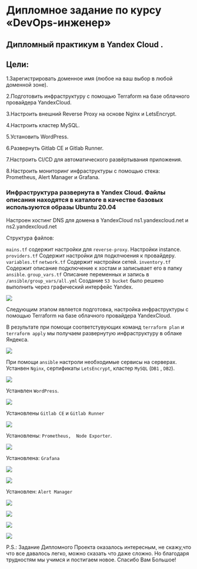# Дипломное задание по курсу «DevOps-инженер»

## Дипломный практикум в Yandex Cloud .

## Цели:

1.Зарегистрировать доменное имя (любое на ваш выбор в любой доменной зоне).

2.Подготовить инфраструктуру с помощью Terraform на базе облачного провайдера YandexCloud.

3.Настроить внешний Reverse Proxy на основе Nginx и LetsEncrypt.

4.Настроить кластер MySQL.

5.Установить WordPress.

6.Развернуть Gitlab CE и Gitlab Runner.

7.Настроить CI/CD для автоматического развёртывания приложения.

8.Настроить мониторинг инфраструктуры с помощью стека: Prometheus, Alert Manager и Grafana.

### Инфраструктура развернута в Yandex Cloud. Файлы описания находятся в каталоге в качестве базовых используются образы Ubuntu 20.04 

Настроен хостинг DNS для домена в YandexCloud ns1.yandexcloud.net и ns2.yandexcloud.net

Структура файлов:

```mains.tf``` содержит настройки для ```reverse-proxy```. Настройки instance.
```providers.tf``` Содержит настройки для подклчюения к провайдеру.
```variables.tf``` ```network.tf``` Содержит настройки сетей.
```inventory.tf``` Содержит описание подключение к хостам и записывает его в папку ```ansible```.
```group_vars.tf``` Описание переменных и запись в ```/ansible/group_vars/all.yml```
Создание ```S3 bucket``` было решено выполнить через графический интерфейс Yandex.

![](./kartinki2/1_domain.jpg)

Следующим этапом является подготовка, настройка инфраструктуры с помощью Terraform на базе облачного провайдера YandexCloud.

В результате при помощи соответстувующих команд ```terraform plan``` и  ```terraform apply``` мы получаем развернутую инфраструктуру в облаке Яндекса.

![](./kartinki2/2_servers.jpg)

При помощи ```ansible``` настроли необходимые сервисы на серверах. 
Устанвен ```Nginx```,  сертификаты ```LetsEncrypt```, кластер ```MySQL``` (```DB1``` , ```DB2```).

![](./kartinki2/letsencrypt_1.png)

Устанвлен ```WordPress```.

![](./kartinki2/wwwdavydoffsergeru.png)

Установлены ```Gitlab CE``` и ```Gitlab Runner```

![](./kartinki2/runner.jpg)

Установлены: ```Prometheus,  Node Exporter```.

![](./kartinki2/prometheus_up.png)

Установлена: ```Grafana```

![](./kartinki2/grafana_app.png)

![](./kartinki2/grafana_all2.png)

Установлен: ```Alert Manager```

![](./kartinki2/alertmanager1.jpg)


![](./kartinki2/varssss.png)

![](./kartinki2/kod.png)

![](./kartinki2/theend.png)

Р.S.: Задание Дипломного Проекта оказалось интересным, не скажу,что что все давалось легко, можно сказать что даже сложно.
Но благодаря трудностям мы учимся и постигаем новое. Спасибо Вам Большое! 